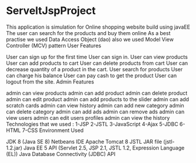 # ServeltJspProject
This application is simulation for Online shopping website build using javaEE The user can search for the products and buy them online As a best practise we used Data Access Object (dao) also we used Model View Controller (MCV) pattern 
User Features

User can sign up for the first time
User can sign in.
User can view products
User can add products to cart
User can delete products from cart
User can decrease quantity of a product in the cart.
User search for products
User can charge his balance
User can pay cash to get the product
User can logout from the site.
Admin Features

admin can view products
admin can add product
admin can delete product
admin can edit product
admin can add products to the slider
admin can add scratch cards
admin can view history
admin can add new category
admin can delete category
admin can add ads
admin can remove ads
admin can view users
admin can edit users profiles
admin can view the history
Technologies that we used :
1-JSP
2-JSTL 
3-JavaScript
4-Ajax
5-JDBC
6-HTML
7-CSS
Environment Used

JDK 8 (Java SE 8)
Netbeans IDE
Apache Tomcat 8
JSTL JAR file (jstl-1.2.jar)
Java EE 5 API (Servlet 2.5, JSP 2.1, JSTL 1.2, Expression Language (EL))
Java Database Connectivity (JDBC) API

